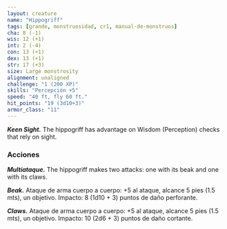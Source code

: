 ```yaml
---
layout: creature
name: "Hippogriff"
tags: [grande, monstruosidad, cr1, manual-de-monstruos]
cha: 8 (-1)
wis: 12 (+1)
int: 2 (-4)
con: 13 (+1)
dex: 13 (+1)
str: 17 (+3)
size: Large monstrosity
alignment: unaligned
challenge: "1 (200 XP)"
skills: "Percepción +5"
speed: "40 ft, fly 60 ft."
hit_points: "19 (3d10+3)"
armor_class: "11"
---
```


***Keen Sight.*** The hippogriff has advantage on Wisdom (Perception) checks that rely on sight.

### Acciones

***Multiataque.*** The hippogriff makes two attacks: one with its beak and one with its claws.

***Beak.*** Ataque de arma cuerpo a cuerpo: +5 al ataque, alcance 5 pies (1.5 mts), un objetivo. Impacto: 8 (1d10 + 3) puntos de daño perforante.

***Claws.*** Ataque de arma cuerpo a cuerpo: +5 al ataque, alcance 5 pies (1.5 mts), un objetivo. Impacto: 10 (2d6 + 3) puntos de daño cortante.